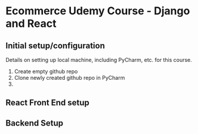 # Ecommerce Udemy Course - Django and React


[TOC levels=2]: # "### Table of contents"

## Initial setup/configuration

Details on setting up local machine, including PyCharm, etc. for this course.

1. Create empty github repo
2. Clone newly created github repo in PyCharm
3. 

## React Front End setup

## Backend Setup

